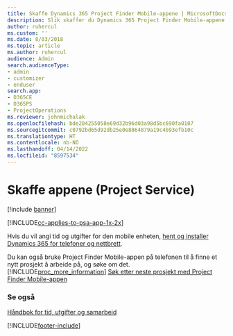 ```yaml
---
title: Skaffe Dynamics 365 Project Finder Mobile-appene | MicrosoftDocs
description: Slik skaffer du Dynamics 365 Project Finder Mobile-appene
author: ruhercul
ms.custom: ''
ms.date: 8/03/2018
ms.topic: article
ms.author: ruhercul
audience: Admin
search.audienceType:
- admin
- customizer
- enduser
search.app:
- D365CE
- D365PS
- ProjectOperations
ms.reviewer: johnmichalak
ms.openlocfilehash: bde204255058e69d32b96d03a98d5bc690fa0107
ms.sourcegitcommit: c0792bd65d92db25e0e8864879a19c4b93efb10c
ms.translationtype: HT
ms.contentlocale: nb-NO
ms.lasthandoff: 04/14/2022
ms.locfileid: "8597534"
---
```

# <a name="get-the-apps-project-service"></a>Skaffe appene (Project Service)

[!include [banner](../includes/psa-now-project-operations.md)]

[!INCLUDE[cc-applies-to-psa-app-1x-2x](../includes/cc-applies-to-psa-app-1x-2x.md)]

Hvis du vil angi tid og utgifter for den mobile enheten, [hent og installer Dynamics 365 for telefoner og nettbrett](/dynamics365/mobile-app/dynamics-365-phones-tablets-users-guide).  
  
 Du kan også bruke Project Finder Mobile-appen på telefonen til å finne et nytt prosjekt å arbeide på, og søke om det. [!INCLUDE[proc_more_information](../includes/proc-more-information.md)] [Søk etter neste prosjekt med Project Finder Mobile-appen](../psa/find-next-project-finder-mobile-app.md) 
  
### <a name="see-also"></a>Se også  
 [Håndbok for tid, utgifter og samarbeid](../psa/time-expense-collaboration-guide.md)


[!INCLUDE[footer-include](../includes/footer-banner.md)]
